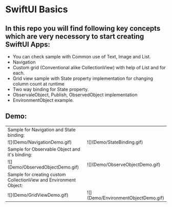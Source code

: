 # SwiftUI Basics

## In this repo you will find following key concepts which are very necessory to start creating SwiftUI Apps: 
- You can check sample with Common use of Text, Image and List.
- Navigation 
- Custom grid (Conventional alike CollectionView) with help of List and for each. 
- Grid view sample with State property implementation for changing column count at runtime
- Two way binding for State property.
- ObservaleObject, Publish, ObservedObject implementation
- EnvironmentObject example.

## Demo:

<table>
<tr> <td> Sample for Navigation and State binding: <td> </tr>
<tr>
    <td> ![](Demo/NavigationDemo.gif)</td>
    <td> ![](Demo/StateBinding.gif)</td>
</tr> 
<tr><td> Sample for Observable Object and it's binding:</td></tr>
<tr>
      <td> ![](Demo/ObservedObjectDemo.gif)</td>
      <td> ![](Demo/ObserveObjectDemo.gif)</td>
</tr> 
<tr><td> Sample for creating custom CollectionView and Environment Object:</td></tr>
<tr>
      <td> ![](Demo/GridViewDemo.gif)</td>
      <td> ![](Demo/EnvironmentObjectDemo.gif)</td>
</tr> 
</table>
